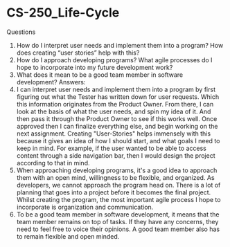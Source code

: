 # CS-250_Life-Cycle
Questions 
   1.  How do I interpret user needs and implement them into a program? How does creating “user stories” help with this?
   2.  How do I approach developing programs? What agile processes do I hope to incorporate into my future development work?
   3.  What does it mean to be a good team member in software development?
Answers:
1. I can interpret user needs and implement them into a program by first figuring out what the Tester has written down for user requests. Which this information originates from the Product Owner. From there, I can look at the basis of what the user needs, and spin my idea of it. And then pass it through the Product Owner to see if this works well. Once approved then I can finalize everything else, and begin working on the next assignment. Creating "User-Stories" helps immensely with this because it gives an idea of how I should start, and what goals I need to keep in mind. For example, if the user wanted to be able to access content through a side navigation bar, then I would design the project according to that in mind. 
2. When approaching developing programs, it's a good idea to approach them with an open mind,  willingness to be flexible, and organized. As developers, we cannot approach the program head on. There is a lot of planning that goes into a project before it becomes the final project. Whilst creating the program, the most important agile process I hope to incorporate is organization and communication. 
3. To be a good team member in software development, it means that the team member remains on top of tasks. If they have any concerns, they need to feel free to voice their opinions. A good team member also has to remain flexible and open minded. 


